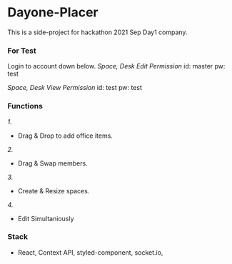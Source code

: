 # Dayone-Placer
This is a side-project for hackathon 2021 Sep Day1 company.

### For Test

Login to account down below.
*Space, Desk Edit Permission*
id: master
pw: test

*Space, Desk View Permission*
id: test
pw: test

### Functions
*1.*
- Drag & Drop to add office items.

*2.*
- Drag & Swap members.

*3.*
- Create & Resize spaces.

*4.*
- Edit Simultaniously

### Stack
- React, Context API, styled-component, socket.io, 
